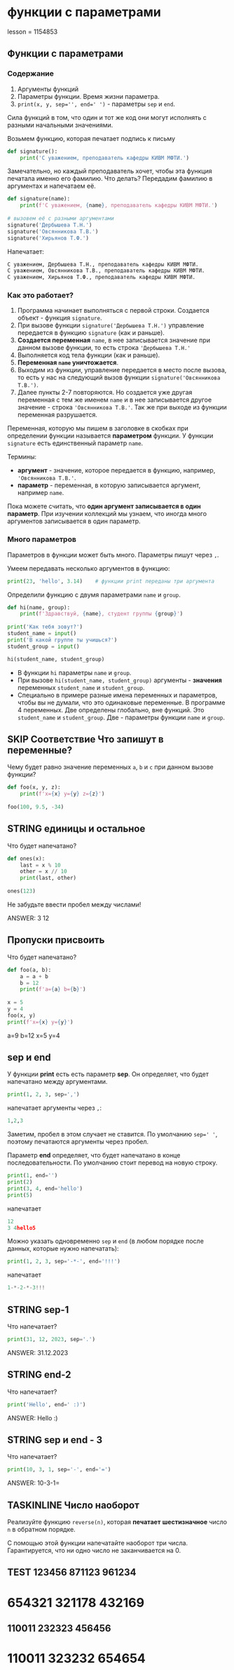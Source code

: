 # функции с параметрами

lesson = 1154853

## Функции с параметрами

### Содержание

1. Аргументы функций
2. Параметры функции. Время жизни параметра.
3. `print(x, y, sep='', end=' ')` - параметры `sep` и `end`.

Сила функций в том, что один и тот же код они могут исполнять с разными начальными значениями.

Возьмем функцию, которая печатает подпись к письму

```python
def signature():
    print('С уважением, преподаватель кафедры КИВМ МФТИ.')
```
Замечательно, но каждый преподаватель хочет, чтобы эта функция печатала именно его фамилию. Что делать? Передадим фамилию в аргументах и напечатаем её.

```python
def signature(name):
    print(f'С уважением, {name}, преподаватель кафедры КИВМ МФТИ.')
    
# вызовем её с разными аргументами
signature('Дербышева Т.Н.')
signature('Овсянникова Т.В.')
signature('Хирьянов Т.Ф.')
```
Напечатает:
```python
С уважением, Дербышева Т.Н., преподаватель кафедры КИВМ МФТИ.
С уважением, Овсянникова Т.В., преподаватель кафедры КИВМ МФТИ.
С уважением, Хирьянов Т.Ф., преподаватель кафедры КИВМ МФТИ.
```

### Как это работает?

1. Программа начинает выполняться с первой строки. Создается объект - функция `signature`.
2. При вызове функции `signature('Дербышева Т.Н.')` управление передается в функцию `signature` (как и раньше).
3. **Создается переменная** `name`, в нее записывается значение при данном вызове функции, то есть строка `'Дербышева Т.Н.'`
4. Выполняется код тела функции (как и раньше).
5. **Переменная `name` уничтожается**.
6. Выходим из функции, управление передается в место после вызова, то есть у нас на следующий вызов функции `signature('Овсянникова Т.В.')`.
7. Далее пункты 2-7 повторяются. Но создается уже другая переменная с тем же именем `name` и в нее записывается другое значение - строка `'Овсянникова Т.В.'`. Так же при выходе из функции переменная разрушается.

Переменная, которую мы пишем в заголовке в скобках при определении функции называется **параметром** функции. У функции `signature` есть единственный параметр `name`.

Термины:

* **аргумент** - значение, которое передается в функцию, например, `'Овсянникова Т.В.'`.
* **параметр** - переменная, в которую записывается аргумент, например `name`.

Пока можете считать, что **один аргумент записывается в один параметр**. При изучении коллекций мы узнаем, что иногда много аргументов записывается в один параметр.

### Много параметров

Параметров в функции может быть много. Параметры пишут через `,`.

Умеем передавать несколько аргументов в функцию:
```python
print(23, 'hello', 3.14)    # функции print переданы три аргумента
```
Определили функцию с двумя параметрами `name` и `group`.

```python
def hi(name, group):
    print(f'Здравствуй, {name}, студент группы {group}')
    
print('Как тебя зовут?')
student_name = input()
print('В какой группе ты учишься?')
student_group = input()

hi(student_name, student_group)
```

* В функции `hi` параметры `name` и `group`.
* При вызове `hi(student_name, student_group)` аргументы - **значения** переменных `student_name` и `student_group`.
* Специально в примере разные имена переменных и параметров, чтобы вы не думали, что это одинаковые переменные. В программе 4 переменных. Две определены глобально, вне функций. Это `student_name` и `student_group`. Две - параметры функции `name` и `group`.


## SKIP Соответствие Что запишут в переменные?

Чему будет равно значение переменных `a`, `b` и `c` при данном вызове функции?

```python
def foo(x, y, z):
    print(f'x={x} y={y} z={z}')
    
foo(100, 9.5, -34)
```

## STRING единицы и остальное

Что будет напечатано?

```python
def ones(x):
    last = x % 10
    other = x // 10
    print(last, other)
    
ones(123)
```
Не забудьте ввести пробел между числами!

ANSWER: 3 12

## Пропуски присвоить

Что будет напечатано?

```python
def foo(a, b):
    a = a + b
    b = 12
    print(f'a={a} b={b}')
    
x = 5
y = 4
foo(x, y)
print(f'x={x} y={y}')
```
a=9 b=12
x=5 y=4

## sep и end

У функции **print** есть есть параметр **sep**. Он определяет, что будет напечатано между аргументами.

```python
print(1, 2, 3, sep=',')
```
напечатает аргументы через `,`:
```python
1,2,3
```
Заметим, пробел в этом случает не ставится. По умолчанию `sep=' '`, поэтому печатаются аргументы через пробел.

Параметр **end** определяет, что будет напечатано в конце последовательности. По умолчанию стоит перевод на новую строку.

```python
print(1, end='')
print(2)
print(3, 4, end='hello')
print(5)
```
напечатает
```python
12
3 4hello5
```
Можно указать одновременно `sep` и `end` (в любом порядке после данных, которые нужно напечатать):
```python
print(1, 2, 3, sep='-*-', end='!!!')
```
напечатает
```python
1-*-2-*-3!!!
```

## STRING sep-1

Что напечатает?

```python
print(31, 12, 2023, sep='.')
```

ANSWER: 31.12.2023

## STRING end-2

Что напечатает?
```python
print('Hello', end=' :)')
```

ANSWER: Hello :)

## STRING sep и end - 3

Что напечатает?
```python
print(10, 3, 1, sep='-', end='=')
```

ANSWER: 10-3-1=

## TASKINLINE Число наоборот

Реализуйте функцию `reverse(n)`, которая **печатает** **шестизначное** число `n` в обратном порядке. 

С помощью этой функции напечатайте наоборот три числа. Гарантируется, что ни одно число не заканчивается на 0.

TEST
123456
871123
961234
------
654321
321178
432169
======
110011
232323
456456
------
110011
323232
654654
======